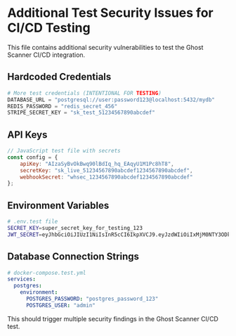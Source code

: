 # Additional Test Security Issues for CI/CD Testing

This file contains additional security vulnerabilities to test the Ghost Scanner CI/CD integration.

## Hardcoded Credentials
```python
# More test credentials (INTENTIONAL FOR TESTING)
DATABASE_URL = "postgresql://user:password123@localhost:5432/mydb"
REDIS_PASSWORD = "redis_secret_456"
STRIPE_SECRET_KEY = "sk_test_51234567890abcdef"
```

## API Keys
```javascript
// JavaScript test file with secrets
const config = {
    apiKey: "AIzaSyBvOkBwq90lBdIq_hq_EAqyU1M1Pc8hT8",
    secretKey: "sk_live_51234567890abcdef1234567890abcdef",
    webhookSecret: "whsec_1234567890abcdef1234567890abcdef"
};
```

## Environment Variables
```bash
# .env.test file
SECRET_KEY=super_secret_key_for_testing_123
JWT_SECRET=eyJhbGciOiJIUzI1NiIsInR5cCI6IkpXVCJ9.eyJzdWIiOiIxMjM0NTY3ODkwIiwibmFtZSI6IkpvaG4gRG9lIiwiaWF0IjoxNTE2MjM5MDIyfQ.SflKxwRJSMeKKF2QT4fwpMeJf36POk6yJV_adQssw5c
```

## Database Connection Strings
```yaml
# docker-compose.test.yml
services:
  postgres:
    environment:
      POSTGRES_PASSWORD: "postgres_password_123"
      POSTGRES_USER: "admin"
```

This should trigger multiple security findings in the Ghost Scanner CI/CD test.
